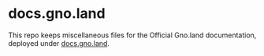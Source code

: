 # docs.gno.land


This repo keeps miscellaneous files for the Official Gno.land documentation, deployed under [docs.gno.land](https://docs.gno.land). 
